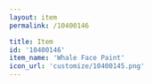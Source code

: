 ```yaml
---
layout: item
permalink: /10400146

title: Item
id: '10400146'
item_name: 'Whale Face Paint'
icon_url: 'customize/10400145.png'
---
```

